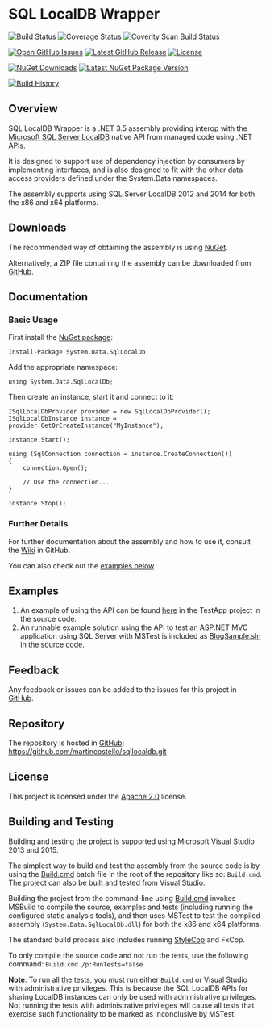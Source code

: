 # SQL LocalDB Wrapper

[![Build Status](https://img.shields.io/appveyor/ci/martincostello/sqllocaldb/master.svg)](https://ci.appveyor.com/project/martincostello/sqllocaldb) [![Coverage Status](https://img.shields.io/codecov/c/github/martincostello/sqllocaldb/master.svg)](https://codecov.io/github/martincostello/sqllocaldb) [![Coverity Scan Build Status](https://scan.coverity.com/projects/2424/badge.svg)](https://scan.coverity.com/projects/2424)

[![Open GitHub Issues](https://img.shields.io/github/issues/martincostello/sqllocaldb.svg?label=Open%20Issues)](https://github.com/martincostello/sqllocaldb/issues) [![Latest GitHub Release](https://img.shields.io/github/release/martincostello/sqllocaldb.svg?label=Latest%20Release)](https://github.com/martincostello/sqllocaldb/releases/latest) [![License](https://img.shields.io/github/license/martincostello/sqllocaldb.svg?label=License)](https://github.com/martincostello/sqllocaldb/blob/master/license.txt)

[![NuGet Downloads](https://img.shields.io/nuget/dt/System.Data.SqlLocalDb.svg?label=NuGet%20Downloads)](http://www.nuget.org/packages/System.Data.SqlLocalDb/) [![Latest NuGet Package Version](https://img.shields.io/nuget/v/System.Data.SqlLocalDb.svg?label=Latest%20NuGet%20Package)](http://www.nuget.org/packages/System.Data.SqlLocalDb/)

[![Build History](https://ci-buildstats.azurewebsites.net/appveyor/chart/martincostello/sqllocaldb?branch=master&includeBuildsFromPullRequest=false)](https://ci.appveyor.com/project/martincostello/sqllocaldb)

## Overview

SQL LocalDB Wrapper is a .NET 3.5 assembly providing interop with the [Microsoft SQL Server LocalDB](http://msdn.microsoft.com/en-us/library/hh510202.aspx) native API from managed code using .NET APIs.

It is designed to support use of dependency injection by consumers by implementing interfaces, and is also designed to fit with the other data access providers defined under the System.Data namespaces.

The assembly supports using SQL Server LocalDB 2012 and 2014 for both the x86 and x64 platforms.

## Downloads

The recommended way of obtaining the assembly is using [NuGet](https://www.nuget.org/packages/System.Data.SqlLocalDb).

Alternatively, a ZIP file containing the assembly can be downloaded from [GitHub](https://github.com/martincostello/sqllocaldb/releases/latest).

## Documentation

### Basic Usage

First install the [NuGet package](https://www.nuget.org/packages/System.Data.SqlLocalDb/):

```Install-Package System.Data.SqlLocalDb```

Add the appropriate namespace:

```
using System.Data.SqlLocalDb;
```

Then create an instance, start it and connect to it:

```
ISqlLocalDbProvider provider = new SqlLocalDbProvider();
ISqlLocalDbInstance instance = provider.GetOrCreateInstance("MyInstance");

instance.Start();

using (SqlConnection connection = instance.CreateConnection())
{
    connection.Open();

    // Use the connection...
}

instance.Stop();
```

### Further Details

For further documentation about the assembly and how to use it, consult the [Wiki](https://github.com/martincostello/sqllocaldb/wiki) in GitHub.

You can also check out the [examples below](https://github.com/martincostello/sqllocaldb#examples).

## Examples

  1. An example of using the API can be found [here](https://github.com/martincostello/sqllocaldb/blob/master/src/TestApp/Program.cs) in the TestApp project in the source code.
  1. An runnable example solution using the API to test an ASP.NET MVC application using SQL Server with MSTest is included as [BlogSample.sln](https://github.com/martincostello/sqllocaldb/blob/master/src/BlogSample.sln) in the source code.

## Feedback

Any feedback or issues can be added to the issues for this project in [GitHub](https://github.com/martincostello/sqllocaldb/issues).

## Repository

The repository is hosted in [GitHub](https://github.com/martincostello/sqllocaldb): https://github.com/martincostello/sqllocaldb.git

## License

This project is licensed under the [Apache 2.0](http://www.apache.org/licenses/LICENSE-2.0.txt) license.

## Building and Testing

Building and testing the project is supported using Microsoft Visual Studio 2013 and 2015.

The simplest way to build and test the assembly from the source code is by using the [Build.cmd](https://github.com/martincostello/sqllocaldb/blob/master/Build.cmd) batch file in the root of the repository like so: ```Build.cmd```. The project can also be built and tested from Visual Studio.

Building the project from the command-line using [Build.cmd](https://github.com/martincostello/sqllocaldb/blob/master/Build.cmd) invokes MSBuild to compile the source, examples and tests (including running the configured static analysis tools), and then uses MSTest to test the compiled assembly (```System.Data.SqlLocalDb.dll```) for both the x86 and x64 platforms.

The standard build process also includes running [StyleCop](https://stylecop.codeplex.com/) and FxCop.

To only compile the source code and not run the tests, use the following command: ```Build.cmd /p:RunTests=false```

__Note__: To run all the tests, you must run either ```Build.cmd``` or Visual Studio with administrative privileges. This is because the SQL LocalDB APIs for sharing LocalDB instances can only be used with administrative privileges. Not running the tests with administrative privileges will cause all tests that exercise such functionality to be marked as Inconclusive by MSTest.
